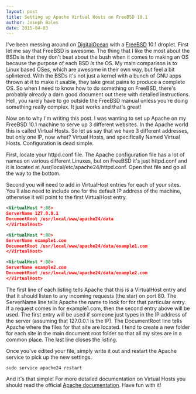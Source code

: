```yaml
---
layout: post
title: Setting up Apache Virtual Hosts on FreeBSD 10.1
author: Joseph Bales
date: 2015-04-03
---
```

I've been messing around on <a title="The DigitalOcean website" href="http://digitalocean.com" target="_blank">DigitalOcean</a> with a <a title="FreeBSD website" href="http://freebsd.org" target="_blank">FreeBSD</a> 10.1 droplet. First let me say that FreeBSD is awesome. The thing that I like the most about the BSDs is that they don't beat about the bush when it comes to making an OS because the purpose of each BSD <em>is</em> the OS. My main comparison is to Linux based OSes, which are awesome in their own way, but feel a bit splintered. With the BSDs it's not just a kernel with a bunch of GNU apps thrown at it to make it usable, they take great pains to produce a complete OS. So when I need to know how to do something on FreeBSD, there's probably already a darn good document out there with detailed instructions. Hell, you rarely have to go outside the FreeBSD manual unless you're doing something really complex. It just works and that's great!

Now on to why I'm writing this post. I was wanting to set up Apache on my FreeBSD 10.1 machine to serve up 3 different websites. In the Apache world this is called Virtual Hosts. So let us say that we have 3 different addresses, but only one IP, now what? Virtual Hosts, and specifically Named Virtual Hosts. Configuration is dead simple.

First, locate your httpd.conf file. The Apache configuration file has a lot of names on various different Linuxes, but on FreeBSD it's just httpd.conf and it is located at /usr/local/etc/apache24/httpd.conf. Open that file and go all the way to the bottom.

Second you will need to add in VirtualHost entries for each of your sites. You'll also need to include one for the default IP address of the machine, otherwise it will point to the first VirtualHost entry.

```xml
<VirtualHost *:80>
ServerName 127.0.0.1
DocumentRoot /usr/local/www/apache24/data
</VirtualHost>
```

```xml
<VirtualHost *:80>
ServerName example1.com
DocumentRoot /usr/local/www/apache24/data/example1.com
</VirtualHost>
```

```xml
<VirtualHost *:80>
ServerName example2.com
DocumentRoot /usr/local/www/apache24/data/example2.com
</VirtualHost>
```

The first line of each listing tells Apache that this is a VirtualHost entry and that it should listen to any incoming requests (the star) on port 80. The ServerName line tells Apache the name to look for for that particular entry. If a request comes in for example1.com, then the second entry above will be used. The first entry will be used if someone just types in the IP address of the server (assuming that 127.0.0.1 is the IP). The DocumentRoot line tells Apache where the files for that site are located. I tend to create a new folder for each site in the main document root folder so that all my sites are in a common place. The last line closes the listing.

Once you've edited your file, simply write it out and restart the Apache service to pick up the new settings.

```
sudo service apache24 restart
```

And it's that simple! For more detailed documentation on Virtual Hosts you should read the official <a title="Apache Virtual Hosts documentation link" href="http://httpd.apache.org/docs/2.4/vhosts/" target="_blank">Apache documentation</a>. Have fun with it!
